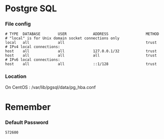 # Postgre SQL

### File config

```
# TYPE  DATABASE        USER            ADDRESS                 METHOD
# "local" is for Unix domain socket connections only
local   all             all                                     trust
# IPv4 local connections:
host    all             all             127.0.0.1/32            trust
host    all             all             all                     trust
# IPv6 local connections:
host    all             all             ::1/128                 trust
```

### Location
On CentOS : /var/lib/pgsql/data/pg_hba.conf



# Remember

### Default Password
```572600```
